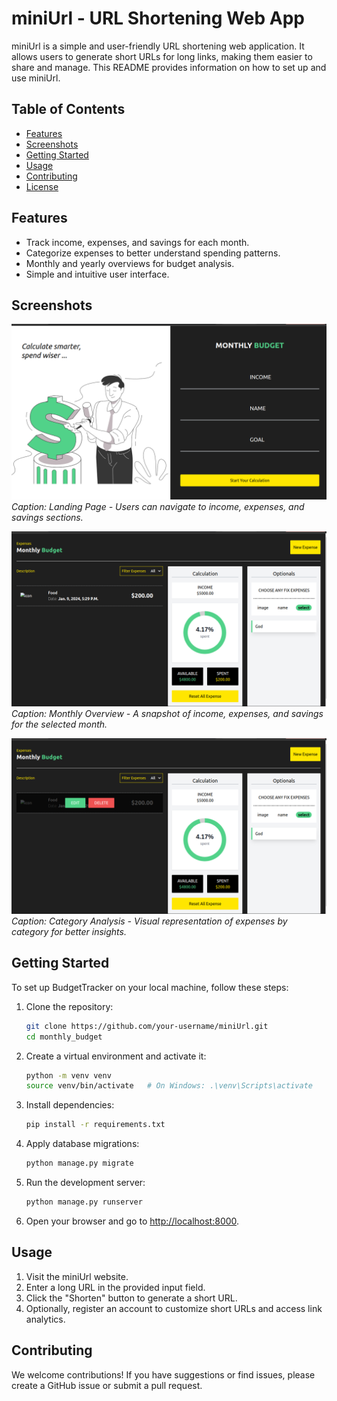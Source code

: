 # miniUrl - URL Shortening Web App

miniUrl is a simple and user-friendly URL shortening web application. It allows users to generate short URLs for long links, making them easier to share and manage. This README provides information on how to set up and use miniUrl.

## Table of Contents
- [Features](#features)
- [Screenshots](#screenshots)
- [Getting Started](#getting-started)
- [Usage](#usage)
- [Contributing](#contributing)
- [License](#license)

## Features

- Track income, expenses, and savings for each month.
- Categorize expenses to better understand spending patterns.
- Monthly and yearly overviews for budget analysis.
- Simple and intuitive user interface.

## Screenshots

![Screenshot 1](screenshot/home_page.png)
*Caption: Landing Page - Users can navigate to income, expenses, and savings sections.*

![Screenshot 2](screenshot/dashboard.png)
*Caption: Monthly Overview - A snapshot of income, expenses, and savings for the selected month.*

![Screenshot 3](screenshot/hover-state.png)
*Caption: Category Analysis - Visual representation of expenses by category for better insights.*


## Getting Started

To set up BudgetTracker on your local machine, follow these steps:

1. Clone the repository:

    ```bash
    git clone https://github.com/your-username/miniUrl.git
    cd monthly_budget
    ```

2. Create a virtual environment and activate it:

    ```bash
    python -m venv venv
    source venv/bin/activate   # On Windows: .\venv\Scripts\activate
    ```

3. Install dependencies:

    ```bash
    pip install -r requirements.txt
    ```

4. Apply database migrations:

    ```bash
    python manage.py migrate
    ```

5. Run the development server:

    ```bash
    python manage.py runserver
    ```

6. Open your browser and go to [http://localhost:8000](http://localhost:8000).

## Usage

1. Visit the miniUrl website.
2. Enter a long URL in the provided input field.
3. Click the "Shorten" button to generate a short URL.
4. Optionally, register an account to customize short URLs and access link analytics.

## Contributing

We welcome contributions! If you have suggestions or find issues, please create a GitHub issue or submit a pull request.

